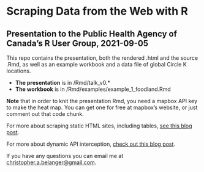 
<!-- README.md is generated from README.Rmd. Please edit that file -->

# Scraping Data from the Web with R

## Presentation to the Public Health Agency of Canada’s R User Group, 2021-09-05

This repo contains the presentation, both the rendered .html and the
source .Rmd, as well as an example workbook and a data file of global
Circle K locations.

-   **The presentation** is in /Rmd/talk\_v0.\*
-   **The workbook** is in /Rmd/examples/example\_1\_foodland.Rmd

**Note** that in order to knit the presentation Rmd, you need a mapbox
API key to make the heat map. You can get one for free at mapbox’s
website, or just comment out that code chunk.

For more about scraping static HTML sites, including tables, [see this
blog
post](https://cbelanger.netlify.app/post/pardon-me-analyzing-trump-s-presidential-pardons/).

For more about dynamic API interception, [check out this blog
post](https://cbelanger.netlify.app/post/scraping-dynamic-web-sites-with-api-interception/).

If you have any questions you can email me at
<christopher.a.belanger@gmail.com>.
